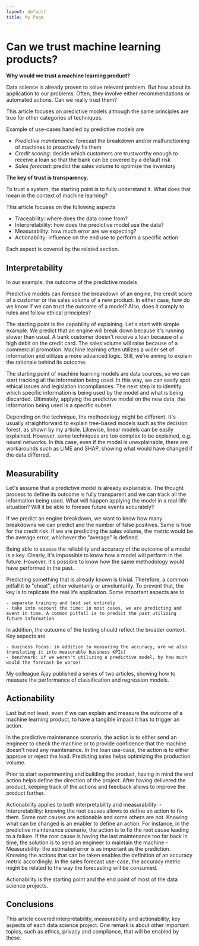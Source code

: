 ```yaml
---
layout: default
title: My Page
---
```


# Can we trust machine learning products?


**Why would we trust a machine learning product?**

Data science is already proven to solve relevant problem. But how about its application to our problems. Often, they involve either recommendations or automated actions. Can we really trust them?

This article focuses on predictive models although the same principles are true for other categories of techniques.

Example of use-cases handled by predictive models are

- *Predictive maintenance*: forecast the  breakdown and/or malfunctioning of machines to proactively fix them
- *Credit scoring*: decide which customers are trustworthy enough to receive a loan so that the bank can be covered by a default risk
- *Sales forecast*: predict the sales volume to optimize the inventory


**The key of trust is transparency.**

To trust a system, the starting point is to fully understand it. What does that mean in the context of machine learning? 

This article focuses on the following aspects

- Traceability: where does the data come from?
- Interpretability: how does the predictive model use the data?
- Measurability: how much error are we expecting?
- Actionability: influence on the end use to perform a specific action

Each aspect is covered by the related section.




## Interpretability

In our example, the outcome of the predictive models

Predictive models can foresee the breakdown of an engine, the credit score of a customer or the sales volume of a new product. In either case, how do we know if we can trust the outcome of a model? Also, does it comply to rules and follow ethical principles? 

The starting point is the capability of explaining. Let's start with simple example. We predict that an engine will break down because it's running slower than usual. A bank customer doesn't receive a loan because of a high debit on the credit card. The sales volume will raise because of a commercial promotion. Machine learning often utilizes a wider set of information and utilizes a more advanced logic. Still, we're aiming to explain the rationale behind its outcome.

The starting point of machine learning models are data sources, so we can start tracking all the information being used. In this way, we can easily spot ethical issues and legislation incompliances. The next step is to identify which specific information is being used by the model and what is being discarded. Ultimately, applying the predictive model on the new data, the information being used is a specific subset. 

Depending on the technique, the methodology might be different. It's usually straightforward to explain tree-based models such as the decision forest, as shown by my article. Likewise, linear models can be easily explained. However, some techniques are too  complex to be explained, e.g. neural networks. In this case, even if the model is unexplainable, there are workarounds such as LIME and SHAP, showing what would have changed if the data differred.



## Measurability

Let's assume that a predictive model is already explainable. The thought process to define its outcome is fully transparent and we can track all the information being used. What will happen applying the model in a real-life situation? Will it be able to foresee future events accurately?

If we predict an engine breakdown, we want to know how many breakdowns we can predict and the number of false positives. Same is true for the credit risk. If we are predicting the sales volume, the metric would be the average error, whichever the "average" is defined.

Being able to assess the reliability and accuracy of the outcome of a model is a key. Clearly, it's impossible to know  how a model will perform in the future. However, it's possible to know how the same methodology would have performed in the past.

Predicting something that is already known is trivial. Therefore, a common pitfall it to "cheat", either voluntarily or unvoluntarily. To prevent that, the key is to replicate the real life application. Some important aspects are to

	- separate training and test set entirely
	- take into account the time: in most cases, we are predicting and event in time. A common pitfall is to predict the past utilizing future information

In addition, the outcome of the testing should reflect the broader context. Key aspects are

	- business focus: in addition to measuring the accuracy, are we also translating it into measurable business KPIs?
	- benchmark: if we weren't utilizing a predictive model, by how much would the forecast be worse?

My colleague Ajay published a series of two articles, showing how to measure the performance of classification and regression models.




## Actionability

Last but not least, even if we can explain and measure the outcome of a machine learning product, to have a tangible impact it has to trigger an action.

In the predictive maintenance scenario, the action is to either send an engineer to check the machine or to provide confidence that the machine doesn't need any maintenance. In the loan use-case, the action is to either approve or reject the load. Predicting sales helps optimizing the production volume.

Prior to start experimenting and building the product, having in mind the end action helps define the direction of the project. After having delivered the product, keeping track of the actions and feedback allows to improve the product further.

Actionability applies to both interpretability and measurability:
	- Interpretability: knowing the root causes allows to define an action to fix them. Some root causes are actionable and some others are not. Knowing what can be changed is an enabler to define an action. For instance, in the predictive maintenance scenario, the action is to fix the root cause leading to a failure. If the root cause is having the last maintenance too far back in time, the solution is to send an engineer to maintain the machine
	- Measurability: the estimated error is as important as the prediction. Knowing the actions that can be taken enables the definition of an accuracy metric accordingly. In the sales forecast use-case, the accuracy metric might be related to the way the forecasting will be consumed.

Actionability is the starting point and the end point of most of the data science projects.


## Conclusions

This article covered interpretability, measurability and actionability, key aspects of each data science project. One remark is about other important topics, such as ethics, privacy and compliance, that will be enabled by these.






